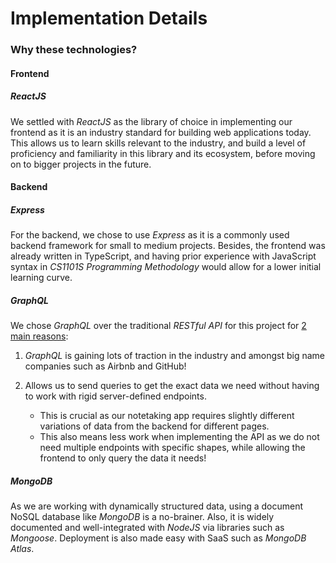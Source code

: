 # Implementation Details

### Why these technologies?
#### Frontend
##### ReactJS
We settled with *ReactJS* as the library of choice in implementing our frontend as it is an industry standard for building
web applications today. This allows us to learn skills relevant to the industry, and build a level of proficiency and
familiarity in this library and its ecosystem, before moving on to bigger projects in the future.

#### Backend
##### Express
For the backend, we chose to use *Express* as it is a commonly used backend framework for small to medium projects. Besides,
the frontend was already written in TypeScript, and having prior experience with JavaScript syntax in *CS1101S Programming Methodology*
would allow for a lower initial learning curve.

##### GraphQL
We chose *GraphQL* over the traditional *RESTful API* for this project for <u>2 main reasons</u>:

1. *GraphQL* is gaining lots of traction in the industry and amongst big name companies such as Airbnb and GitHub!
1. Allows us to send queries to get the exact data we need without having to work with rigid server-defined endpoints.

    - This is crucial as our notetaking app requires slightly different variations of data from the backend for different pages.
    - This also means less work when implementing the API as we do not need multiple endpoints with specific shapes, while allowing the
frontend to only query the data it needs!

##### MongoDB
As we are working with dynamically structured data, using a document NoSQL database like *MongoDB* is a no-brainer. Also, it is widely
documented and well-integrated with *NodeJS* via libraries such as *Mongoose*. Deployment is also made easy with SaaS such as *MongoDB Atlas*.
